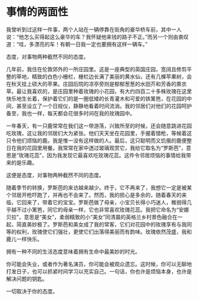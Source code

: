 # 事情的两面性

我曾听到过这样一件事，两个人站在一辆停靠在街角的豪华桥车前，其中一人说：“他怎么买得起这么豪华的车？我怀疑他来钱的路子不正。”而另一个则由衷叹道：“哇，多漂亮的车！有朝一日我一定也要拥有这样一辆车。” 

态度，对事物两种截然不同的态度。 

几年前，我住在伦敦郊外的一所庄园里。这是一座典型的英国庄园，宽阔且修剪平整的草地，精致的白色小栅栏，栅栏边长满了美丽的黄水仙，还有几棵苹果树，会在秋天挂上硕大的苹果。庄园后院的凉亭旁则是郁郁葱葱的水田芥和芳香的熏衣草。最让我喜欢的，是庄园里种着玫瑰的小花园，有大约四百二十多株玫瑰在这里快乐地生长着，保护着它们的是一圈低矮的长青灌木和可爱的铁篱笆，在花园的中间，甚至设立了一个日规仪，静静地看着时间流淌。我的邻居们对他们的花园呵护备至，我也一样，每天都会花很多时间在我的玫瑰园中。 

一年春天，有一只鹿常常在我们这一带游荡，兴致所至的时候，还会随意跳进花园吃玫瑰，这让我的邻居们大为紧张。他们天天坐在花园里，手握着猎枪，等候着这只令他们烦恼的鹿。我是惟一没有这样做的人。最后，这只聪明而又饥俄的鹿便整日在我的花园里用餐。我常常在家中透过玻璃观赏它，我给它取名为“罗斯芭”，意思是“玫瑰花蕊”，因为我发现它最喜欢吃玫瑰花蕊。这件令邻居烦恼的事情给我带来的是乐趣。 

这便是态度，对事物两种截然不同的态度。 

随着季节的转换，罗斯芭的来访越来越少。终于，它不再来了，我想它一定是被某个邻居开枪吓跑了，并再也不会来了。然而，我的担心是多余的，随着春天的来临，它回来了，带着它的宝宝。罗斯芭做了母亲，小宝贝长得小巧迷人，稚弱得几乎越不过小篱笆，同它的母亲一样，它也非常喜欢玫瑰花蕊。我把它命名为“安娜贝拉”，意思是“美女”，柔弱精致的小“美女”同清晨的英格兰乡村景色融合在一起，简直美妙极了。罗斯芭和美女成了我的常客，它们对花园中的玫瑰享有与我同等的权利，玫瑰使它们强壮，更使它们出落得美丽而有韵味。玫瑰依然茂盛，我和鹿儿一样快乐。 

拥有一种不同的生活态度意味着拥有生命中最美妙的时光。 

你可能会失业，或者作为著名演员，你可能会被观众遗忘。这时候，你可以无聊地打发日子，也可以抓紧时间学习以充实自己。一句话，你也许是烦恼本身，也许是解决问题的钥匙。 

一切取决于你的态度。
 